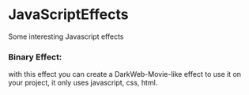 # JavaScriptEffects
Some interesting Javascript effects

### Binary Effect: 
with this effect you can create a DarkWeb-Movie-like effect to use it on your project, it only uses javascript, css, html.
